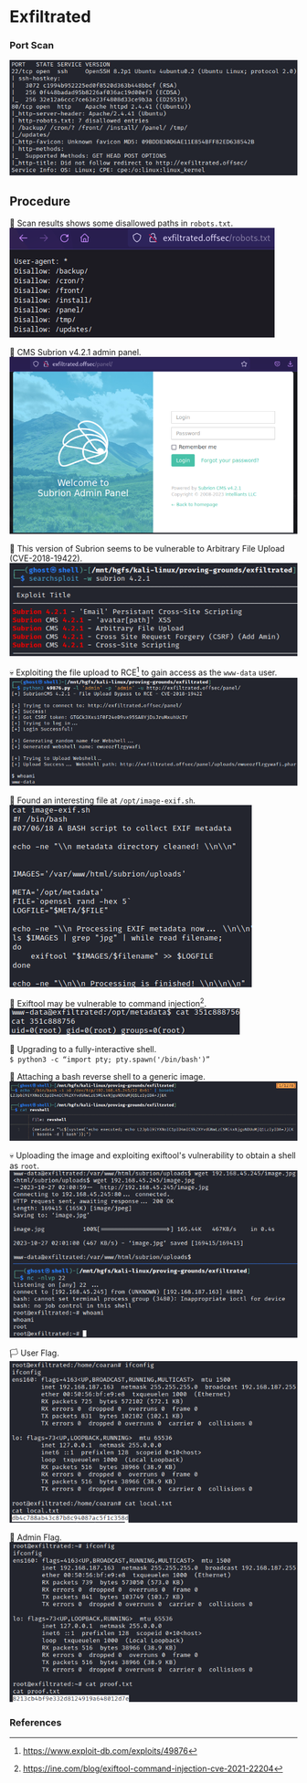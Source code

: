 # Exfiltrated

### Port Scan
![port-scan](images/port-scan.png)

## Procedure
🔎 Scan results shows some disallowed paths in `robots.txt`.\
![robots-txt](images/robots-txt.png)

🔎 CMS Subrion v4.2.1 admin panel.\
![admin-panel](images/admin-panel.png)

🔎 This version of Subrion seems to be vulnerable to Arbitrary File Upload
(CVE-2018-19422).\
![searchsploit-subrion](images/searchsploit-subrion.png)

💀 Exploiting the file upload to RCE[^1] to gain access as the `www-data` user.\
![exploit-subrion](images/exploit-subrion.png)

🔎 Found an interesting file at `/opt/image-exif.sh`.\
![image-exif](images/image-exif.png)

🔎 Exiftool may be vulnerable to command injection[^2].\
![exiftool-poc](images/exiftool-poc.png)

🔎 Upgrading to a fully-interactive shell.\
`$ python3 -c “import pty; pty.spawn('/bin/bash')”`

🔎 Attaching a bash reverse shell to a generic image.\
![revshell](images/revshell.png)

💀 Uploading the image and exploiting exiftool's vulnerability to obtain a shell
as `root`.\
![exiftool-exploit](images/exiftool-exploit.png)

🏳 User Flag.\
![user-flag](images/user-flag.png)

🏴 Admin Flag.\
![admin-flag](images/admin-flag.png)

### References
[^1]: https://www.exploit-db.com/exploits/49876
[^2]: https://ine.com/blog/exiftool-command-injection-cve-2021-22204